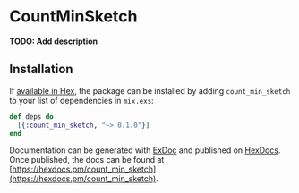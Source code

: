 # CountMinSketch

**TODO: Add description**

## Installation

If [available in Hex](https://hex.pm/docs/publish), the package can be installed
by adding `count_min_sketch` to your list of dependencies in `mix.exs`:

```elixir
def deps do
  [{:count_min_sketch, "~> 0.1.0"}]
end
```

Documentation can be generated with [ExDoc](https://github.com/elixir-lang/ex_doc)
and published on [HexDocs](https://hexdocs.pm). Once published, the docs can
be found at [https://hexdocs.pm/count_min_sketch](https://hexdocs.pm/count_min_sketch).

